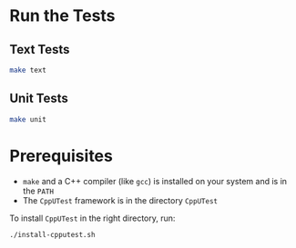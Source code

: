 # Run the Tests

## Text Tests
```sh
make text
```

## Unit Tests
```sh
make unit
```

# Prerequisites

- `make` and a C++ compiler (like `gcc`) is installed on your system and is in the `PATH`
- The `CppUTest` framework is in the directory `CppUTest`

To install `CppUTest` in the right directory, run:

```sh
./install-cpputest.sh
```
